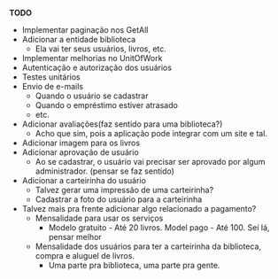 **TODO**

- Implementar paginação nos GetAll
- Adicionar a entidade biblioteca
	- Ela vai ter seus usuários, livros, etc.
- Implementar melhorias no UnitOfWork
- Autenticação e autorização dos usuários
- Testes unitários
- Envio de e-mails
	- Quando o usuário se cadastrar
	- Quando o empréstimo estiver atrasado
	- etc.
- Adicionar avaliações(faz sentido para uma biblioteca?)
	- Acho que sim, pois a aplicação pode integrar com um site e tal.
- Adicionar imagem para os livros
- Adicionar aprovação de usuário
	- Ao se cadastrar, o usuário vai precisar ser aprovado por algum administrador. (pensar se faz sentido)
- Adicionar a carteirinha do usuário
	- Talvez gerar uma impressão de uma carteirinha?
	- Cadastrar a foto do usuário para a carteirinha
- Talvez mais pra frente adicionar algo relacionado a pagamento?
	- Mensalidade para usar os serviços
		- Modelo gratuito - Até 20 livros. Model pago - Até 100. Seí lá, pensar melhor
	- Mensalidade dos usuários para ter a carteirinha da biblioteca, compra e aluguel de livros.
		- Uma parte pra biblioteca, uma parte pra gente.